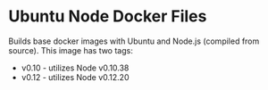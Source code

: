 # Ubuntu Node Docker Files

Builds base docker images with Ubuntu and Node.js (compiled from source). This image has two tags:

* v0.10 - utilizes Node v0.10.38
* v0.12 - utilizes Node v0.12.20
